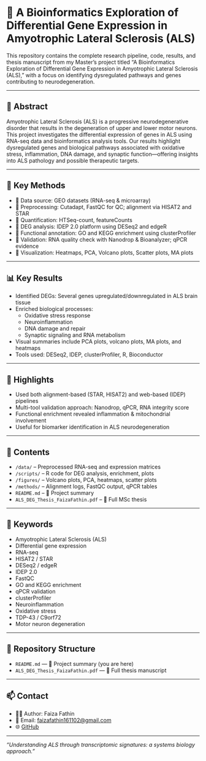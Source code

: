 # 🧠 A Bioinformatics Exploration of Differential Gene Expression in Amyotrophic Lateral Sclerosis (ALS)

This repository contains the complete research pipeline, code, results, and thesis manuscript from my Master’s project titled “A Bioinformatics Exploration of Differential Gene Expression in Amyotrophic Lateral Sclerosis (ALS),” with a focus on identifying dysregulated pathways and genes contributing to neurodegeneration.


---

## 🧪 Abstract

Amyotrophic Lateral Sclerosis (ALS) is a progressive neurodegenerative disorder that results in the degeneration of upper and lower motor neurons. This project investigates the differential expression of genes in ALS using RNA-seq data and bioinformatics analysis tools. Our results highlight dysregulated genes and biological pathways associated with oxidative stress, inflammation, DNA damage, and synaptic function—offering insights into ALS pathology and possible therapeutic targets.

---

## 🔬 Key Methods

- 🔹 Data source: GEO datasets (RNA-seq & microarray)
- 🔹 Preprocessing: Cutadapt, FastQC for QC; alignment via HISAT2 and STAR
- 🔹 Quantification: HTSeq-count, featureCounts
- 🔹 DEG analysis: IDEP 2.0 platform using DESeq2 and edgeR
- 🔹 Functional annotation: GO and KEGG enrichment using clusterProfiler
- 🔹 Validation: RNA quality check with Nanodrop & Bioanalyzer; qPCR evidence
- 🔹 Visualization: Heatmaps, PCA, Volcano plots, Scatter plots, MA plots

---

## 📊 Key Results

- Identified DEGs: Several genes upregulated/downregulated in ALS brain tissue
- Enriched biological processes:
  - Oxidative stress response  
  - Neuroinflammation  
  - DNA damage and repair  
  - Synaptic signaling and RNA metabolism  
- Visual summaries include PCA plots, volcano plots, MA plots, and heatmaps
- Tools used: DESeq2, IDEP, clusterProfiler, R, Bioconductor

---

## 🌟 Highlights

- Used both alignment-based (STAR, HISAT2) and web-based (IDEP) pipelines
- Multi-tool validation approach: Nanodrop, qPCR, RNA integrity score
- Functional enrichment revealed inflammation & mitochondrial involvement
- Useful for biomarker identification in ALS neurodegeneration

---

## 📂 Contents

- `/data/` – Preprocessed RNA-seq and expression matrices  
- `/scripts/` – R code for DEG analysis, enrichment, plots  
- `/figures/` – Volcano plots, PCA, heatmaps, scatter plots  
- `/methods/` – Alignment logs, FastQC output, qPCR tables  
- `README.md` – 📘 Project summary  
- `ALS_DEG_Thesis_FaizaFathin.pdf` – 📄 Full MSc thesis

---

## 🔑 Keywords

- Amyotrophic Lateral Sclerosis (ALS)  
- Differential gene expression  
- RNA-seq  
- HISAT2 / STAR  
- DESeq2 / edgeR  
- IDEP 2.0  
- FastQC  
- GO and KEGG enrichment  
- qPCR validation  
- clusterProfiler  
- Neuroinflammation  
- Oxidative stress  
- TDP-43 / C9orf72  
- Motor neuron degeneration

---

## 📁 Repository Structure

- `README.md` — 📘 Project summary (you are here)  
- `ALS_DEG_Thesis_FaizaFathin.pdf` — 📄 Full thesis manuscript

---

## 📫 Contact

- 👩‍💻 Author: Faiza Fathin  
- 📧 Email: faizafathin161102@gmail.com  
- 🌐 [GitHub](https://github.com/faizafathin)

---

_“Understanding ALS through transcriptomic signatures: a systems biology approach.”_

